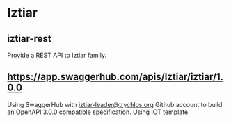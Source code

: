 # Iztiar

## iztiar-rest

Provide a REST API to Iztiar family.

## https://app.swaggerhub.com/apis/Iztiar/iztiar/1.0.0

Using SwaggerHub with iztiar-leader@trychlos.org Github account to build an OpenAPI 3.0.0 compatible specification.
Using IOT template.
